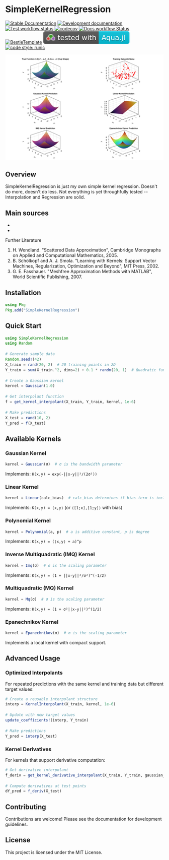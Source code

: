 # SimpleKernelRegression

[![Stable Documentation](https://img.shields.io/badge/docs-stable-blue.svg)](https://NilsWildt.github.io/SimpleKernelRegression.jl/stable)
[![Development documentation](https://img.shields.io/badge/docs-dev-blue.svg)](https://NilsWildt.github.io/SimpleKernelRegression.jl/dev)
[![Test workflow status](https://github.com/NilsWildt/SimpleKernelRegression.jl/actions/workflows/Test.yml/badge.svg?branch=main)](https://github.com/NilsWildt/SimpleKernelRegression.jl/actions/workflows/Test.yml?query=branch%3Amain)
[![codecov](https://codecov.io/github/NilsWildt/SimpleKernelregression.jl/graph/badge.svg?token=AK3U2LS9BZ)](https://codecov.io/github/NilsWildt/SimpleKernelregression.jl)
[![Docs workflow Status](https://github.com/NilsWildt/SimpleKernelRegression.jl/actions/workflows/Docs.yml/badge.svg?branch=main)](https://github.com/NilsWildt/SimpleKernelRegression.jl/actions/workflows/Docs.yml?query=branch%3Amain)
[![BestieTemplate](https://img.shields.io/endpoint?url=https://raw.githubusercontent.com/JuliaBesties/BestieTemplate.jl/main/docs/src/assets/badge.json)](https://github.com/JuliaBesties/BestieTemplate.jl)
[![Aqua QA](https://raw.githubusercontent.com/JuliaTesting/Aqua.jl/master/badge.svg)](https://github.com/JuliaTesting/Aqua.jl)
[![code style: runic](https://img.shields.io/badge/code_style-%E1%9A%B1%E1%9A%A2%E1%9A%BE%E1%9B%81%E1%9A%B2-black)](https://github.com/fredrikekre/Runic.jl)


![Kernel Regression Example](kernel_regression_3d_example.png)

## Overview

SimpleKernelRegression is just my own simple kernel regression. Doesn't do more, doesn't do less. Not everything is yet throughfully tested -- Interpolation and Regression are solid.

## Main sources

* [](https://gabrielesantin.github.io/files/approximation_with_kernel_methods.pdf)
* [](https://github.com/GabrieleSantin/VKOGA/tree/master)

Further Literature
1. H. Wendland. "Scattered Data Approximation", Cambridge Monographs on Applied and Computational Mathematics, 2005.
2. B. Schölkopf and A. J. Smola. "Learning with Kernels: Support Vector Machines, Regularization, Optimization and Beyond", MIT Press, 2002.
3. G. E. Fasshauer. "Meshfree Approximation Methods with MATLAB", World Scientific Publishing, 2007.


## Installation

```julia
using Pkg
Pkg.add("SimpleKernelRegression")
```

## Quick Start

```julia
using SimpleKernelRegression
using Random

# Generate sample data
Random.seed!(42)
X_train = rand(20, 2)  # 20 training points in 2D
Y_train = sum(X_train.^2, dims=2) + 0.1 * randn(20, 1)  # Quadratic function with noise

# Create a Gaussian kernel
kernel = Gaussian(1.0)

# Get interpolant function
f = get_kernel_interpolant(X_train, Y_train, kernel, 1e-6)

# Make predictions
X_test = rand(10, 2)
Y_pred = f(X_test)
```

## Available Kernels

### Gaussian Kernel
```julia
kernel = Gaussian(σ)  # σ is the bandwidth parameter
```
Implements: `K(x,y) = exp(-||x-y||²/(2σ²))`

### Linear Kernel
```julia
kernel = Linear(calc_bias)  # calc_bias determines if bias term is included
```
Implements: `K(x,y) = ⟨x,y⟩` (or `⟨[1;x],[1;y]⟩` with bias)

### Polynomial Kernel
```julia
kernel = Polynomial(a, p)  # a is additive constant, p is degree
```
Implements: `K(x,y) = (⟨x,y⟩ + a)^p`

### Inverse Multiquadratic (IMQ) Kernel
```julia
kernel = Imq(σ)  # σ is the scaling parameter
```
Implements: `K(x,y) = (1 + ||x-y||²/σ²)^(-1/2)`

### Multiquadratic (MQ) Kernel
```julia
kernel = Mq(σ)  # σ is the scaling parameter
```
Implements: `K(x,y) = (1 + σ²||x-y||²)^(1/2)`

### Epanechnikov Kernel
```julia
kernel = Epanechnikov(σ)  # σ is the scaling parameter
```
Implements a local kernel with compact support.

## Advanced Usage

### Optimized Interpolants
For repeated predictions with the same kernel and training data but different target values:

```julia
# Create a reusable interpolant structure
interp = KernelInterpolant(X_train, kernel, 1e-6)

# Update with new target values
update_coefficients!(interp, Y_train)

# Make predictions
Y_pred = interp(X_test)
```

### Kernel Derivatives
For kernels that support derivative computation:

```julia
# Get derivative interpolant
f_deriv = get_kernel_derivative_interpolant(X_train, Y_train, gaussian_kernel, 1e-6)

# Compute derivatives at test points
dY_pred = f_deriv(X_test)
```


## Contributing

Contributions are welcome! Please see the documentation for development guidelines.

## License

This project is licensed under the MIT License.
